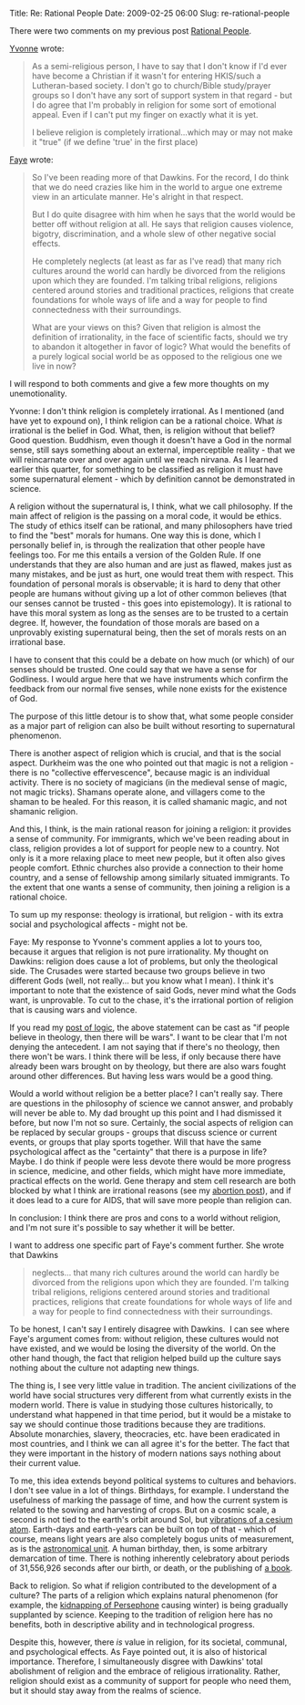 Title: Re: Rational People
Date: 2009-02-25 06:00
Slug: re-rational-people

There were two comments on my previous post [Rational
People](http://justinnhli.com/posts/2009/02/rational-people.html).

[Yvonne](http://eyefight.blogspot.com/) wrote:  

> As a semi-religious person, I have to say that I don't know if I'd
> ever have become a Christian if it wasn't for entering HKIS/such a
> Lutheran-based society. I don't go to church/Bible study/prayer groups
> so I don't have any sort of support system in that regard - but I do
> agree that I'm probably in religion for some sort of emotional appeal.
> Even if I can't put my finger on exactly what it is yet.
>
> </p>
> I believe religion is completely irrational...which may or may not
> make it "true" (if we define 'true' in the first place)

[Faye](http://fayezor.blogspot.com/) wrote:  

> So I've been reading more of that Dawkins. For the record, I do think
> that we do need crazies like him in the world to argue one extreme
> view in an articulate manner. He's alright in that respect.
>
> </p>
> But I do quite disagree with him when he says that the world would be
> better off without religion at all. He says that religion causes
> violence, bigotry, discrimination, and a whole slew of other negative
> social effects.
>
> He completely neglects (at least as far as I've read) that many rich
> cultures around the world can hardly be divorced from the religions
> upon which they are founded. I'm talking tribal religions, religions
> centered around stories and traditional practices, religions that
> create foundations for whole ways of life and a way for people to find
> connectedness with their surroundings.
>
> What are your views on this? Given that religion is almost the
> definition of irrationality, in the face of scientific facts, should
> we try to abandon it altogether in favor of logic? What would the
> benefits of a purely logical social world be as opposed to the
> religious one we live in now?

I will respond to both comments and give a few more thoughts on my
unemotionality.

Yvonne: I don't think religion is completely irrational. As I mentioned
(and have yet to expound on), I think religion can be a rational choice.
What *is* irrational is the belief in God. What, then, is religion
without that belief? Good question. Buddhism, even though it doesn't
have a God in the normal sense, still says something about an external,
imperceptible reality - that we will reincarnate over and over again
until we reach nirvana. As I learned earlier this quarter, for something
to be classified as religion it must have some supernatural element -
which by definition cannot be demonstrated in science.

A religion without the supernatural is, I think, what we call
philosophy. If the main affect of religion is the passing on a moral
code, it would be ethics. The study of ethics itself can be rational,
and many philosophers have tried to find the "best" morals for humans.
One way this is done, which I personally belief in, is through the
realization that other people have feelings too. For me this entails a
version of the Golden Rule. If one understands that they are also human
and are just as flawed, makes just as many mistakes, and be just as
hurt, one would treat them with respect. This foundation of personal
morals is observable; it is hard to deny that other people are humans
without giving up a lot of other common believes (that our senses cannot
be trusted - this goes into epistemology). It is rational to have this
moral system as long as the senses are to be trusted to a certain
degree. If, however, the foundation of those morals are based on a
unprovably existing supernatural being, then the set of morals rests on
an irrational base.

I have to consent that this could be a debate on how much (or which) of
our senses should be trusted. One could say that we have a sense for
Godliness. I would argue here that we have instruments which confirm the
feedback from our normal five senses, while none exists for the
existence of God.

The purpose of this little detour is to show that, what some people
consider as a major part of religion can also be built without resorting
to supernatural phenomenon.

There is another aspect of religion which is crucial, and that is the
social aspect. Durkheim was the one who pointed out that magic is not a
religion - there is no "collective effervescence", because magic is an
individual activity. There is no society of magicians (in the medieval
sense of magic, not magic tricks). Shamans operate alone, and villagers
come to the shaman to be healed. For this reason, it is called shamanic
magic, and not shamanic religion.

And this, I think, is the main rational reason for joining a religion:
it provides a sense of community. For immigrants, which we've been
reading about in class, religion provides a lot of support for people
new to a country. Not only is it a more relaxing place to meet new
people, but it often also gives people comfort. Ethnic churches also
provide a connection to their home country, and a sense of fellowship
among similarly situated immigrants. To the extent that one wants a
sense of community, then joining a religion is a rational choice.

To sum up my response: theology is irrational, but religion - with its
extra social and psychological affects - might not be.

Faye: My response to Yvonne's comment applies a lot to yours too,
because it argues that religion is not pure irrationality. My thought on
Dawkins: religion does cause a lot of problems, but only the theological
side. The Crusades were started because two groups believe in two
different Gods (well, not really... but you know what I mean). I think
it's important to note that the existence of said Gods, never mind what
the Gods want, is unprovable. To cut to the chase, it's the irrational
portion of religion that is causing wars and violence.

If you read my [post of
logic](http://justinnhli.com/posts/2009/02/religion-and-logic.html),
the above statement can be cast as "if people believe in theology, then
there will be wars". I want to be clear that I'm not denying the
antecedent. I am not saying that if there's no theology, then there
won't be wars. I think there will be less, if only because there have
already been wars brought on by theology, but there are also wars fought
around other differences. But having less wars would be a good thing.

Would a world without religion be a better place? I can't really say.
There are questions in the philosophy of science we cannot answer, and
probably will never be able to. My dad brought up this point and I had
dismissed it before, but now I'm not so sure. Certainly, the social
aspects of religion can be replaced by secular groups - groups that
discuss science or current events, or groups that play sports together.
Will that have the same psychological affect as the "certainty" that
there is a purpose in life? Maybe. I do think if people were less devote
there would be more progress in science, medicine, and other fields,
which might have more immediate, practical effects on the world. Gene
therapy and stem cell research are both blocked by what I think are
irrational reasons (see my [abortion
post](http://justinnhli.com/posts/2009/02/abortion.html)), and if it
does lead to a cure for AIDS, that will save more people than religion
can.

In conclusion: I think there are pros and cons to a world without
religion, and I'm not sure it's possible to say whether it will be
better.

I want to address one specific part of Faye's comment further. She wrote
that Dawkins  

> neglects... that many rich cultures around the world can hardly be
> divorced from the religions upon which they are founded. I'm talking
> tribal religions, religions centered around stories and traditional
> practices, religions that create foundations for whole ways of life
> and a way for people to find connectedness with their surroundings.
> </p>

To be honest, I can't say I entirely disagree with Dawkins.  I can see
where Faye's argument comes from: without religion, these cultures would
not have existed, and we would be losing the diversity of the world. On
the other hand though, the fact that religion helped build up the
culture says nothing about the culture not adapting new things.

The thing is, I see very little value in tradition. The ancient
civilizations of the world have social structures very different from
what currently exists in the modern world. There is value in studying
those cultures historically, to understand what happened in that time
period, but it would be a mistake to say we should continue those
traditions because they are traditions. Absolute monarchies, slavery,
theocracies, etc. have been eradicated in most countries, and I think we
can all agree it's for the better. The fact that they were important in
the history of modern nations says nothing about their current value.

To me, this idea extends beyond political systems to cultures and
behaviors. I don't see value in a lot of things. Birthdays, for example.
I understand the usefulness of marking the passage of time, and how the
current system is related to the sowing and harvesting of crops. But on
a cosmic scale, a second is not tied to the earth's orbit around Sol,
but [vibrations of a cesium
atom](http://en.wikipedia.org/wiki/Second#International_second).
Earth-days and earth-years can be built on top of that - which of
course, means light years are also completely bogus units of
measurement, as is the [astronomical
unit](http://en.wikipedia.org/wiki/Astronomical_unit). A human birthday,
then, is some arbitrary demarcation of time. There is nothing inherently
celebratory about periods of 31,556,926 seconds after our birth, or
death, or the publishing of [a
book](http://en.wikipedia.org/wiki/On_the_Origin_of_Species).

Back to religion. So what if religion contributed to the development of
a culture? The parts of a religion which explains natural phenomenon
(for example, the [kidnapping of
Persephone](http://en.wikipedia.org/wiki/Persephone#The_Abduction_Myth)
causing winter) is being gradually supplanted by science. Keeping to the
tradition of religion here has no benefits, both in descriptive ability
and in technological progress.

Despite this, however, there *is* value in religion, for its societal,
communal, and psychological effects. As Faye pointed out, it is also of
historical importance. Therefore, I simultaneously disgree with Dawkins'
total abolishment of religion and the embrace of religious
irrationality. Rather, religion should exist as a community of support
for people who need them, but it should stay away from the realms of
science.

